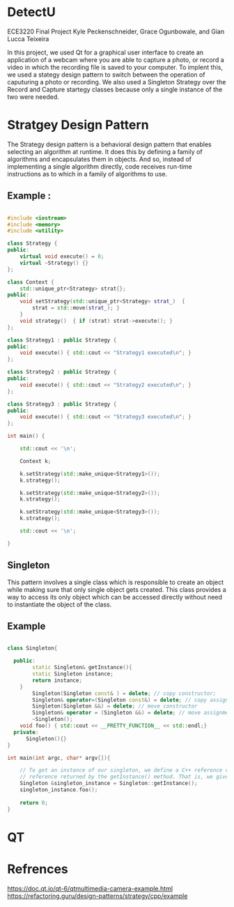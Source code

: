 # DetectU
ECE3220 Final Project Kyle Peckenschneider, Grace Ogunbowale, and Gian Lucca Teixeira

In this project, we used Qt for a graphical user interface to create an application of a webcam where you
are able to capture a photo, or record a video in which the recording file is saved to your computer.
To implent this, we used a stategy design pattern to switch between the operation of caputuring a photo
or recording. We also used a Singleton Strategy over the Record and Capture startegy classes because
only a single instance of the two were needed. 

# Stratgey Design Pattern
The Strategy design pattern is a behavioral design pattern that enables selecting an algorithm at runtime.
It does this by defining a family of algorithms and encapsulates them in objects.
And so, instead of implementing a single algorithm directly, code receives run-time instructions as to which in a family of algorithms to use.

## Example :
```C++

#include <iostream>
#include <memory>
#include <utility>

class Strategy {
public:
    virtual void execute() = 0;                           
    virtual ~Strategy() {}
};

class Context {
    std::unique_ptr<Strategy> strat{};                    
public:                                                   
    void setStrategy(std::unique_ptr<Strategy> strat_)  { 
        strat = std::move(strat_); }
    }
    void strategy()  { if (strat) strat->execute(); }     
};

class Strategy1 : public Strategy {
public:
    void execute() { std::cout << "Strategy1 executed\n"; }
};

class Strategy2 : public Strategy {
public:
    void execute() { std::cout << "Strategy2 executed\n"; }
};

class Strategy3 : public Strategy {
public:
    void execute() { std::cout << "Strategy3 executed\n"; }
};

int main() {

    std::cout << '\n';

    Context k;

    k.setStrategy(std::make_unique<Strategy1>());
    k.strategy();

    k.setStrategy(std::make_unique<Strategy2>());
    k.strategy();

    k.setStrategy(std::make_unique<Strategy3>());
    k.strategy();

    std::cout << '\n';

}
```
## Singleton
This pattern involves a single class which is responsible to create an object while making sure that only single object gets created. 
This class provides a way to access its only object which can be accessed directly without need to instantiate the object of the class.
## Example
```cpp

class Singleton{

  public: 
        static Singleton& getInstance(){
		static Singleton instance;
		return instance;
	}
        Singleton(Singleton const& ) = delete; // copy constructor;
        Singleton& operator=(Singleton const&) = delete; // copy assignment
        Singleton(Singleton &&) = delete; // move constructor
        Singleton& operator = (Singleton &&) = delete; // move assignment
        ~Singleton();
	void foo() { std::cout << __PRETTY_FUNCTION__ << std::endl;}
  private:
      Singleton(){}
}

int main(int argc, char* argv[]){

	// To get an instance of our singleton, we define a C++ reference variable and bind it to the
	// reference returned by the getInstance() method. That is, we give the singleton instance a name.
	Singleton &singleton_instance = Singleton::getInstance();
	singleton_instance.foo();
	
	return 0;
}
```

# QT


# Refrences
https://doc.qt.io/qt-6/qtmultimedia-camera-example.html
https://refactoring.guru/design-patterns/strategy/cpp/example

